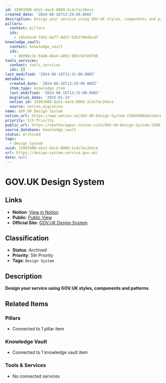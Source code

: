 ```yaml
---
id: 15903988-d2e1-4ac6-8089-2c4c7ac26ece
created_date: '2024-08-16T13:29:00.000Z'
description: Design your service using GOV.UK styles, components and patterns
pillars:
  context: pillars
  ids: 
    - c65e5ac0-f455-4af7-9d37-92b3f00ddcdf
knowledge_vault:
  context: knowledge_vault
  ids:
    - 86996c3e-54d8-46a4-a893-965c567e9790
tools_services:
  context: tools_services
  ids: []
last_modified: '2024-08-16T13:31:00.000Z'
metadata:
  created_date: '2024-08-16T13:29:00.000Z'
  item_type: knowledge_item
  last_modified: '2024-08-16T13:31:00.000Z'
  migration_date: '2025-01-24'
  notion_id: 15903988-d2e1-4ac6-8089-2c4c7ac26ece
  source: notion_migration
name: GOV.UK Design System
notion_url: https://www.notion.so/GOV-UK-Design-System-15903988d2e14ac680892c4c7ac26ece
priority: 5th Priority
public_url: https://neotherapper.notion.site/GOV-UK-Design-System-15903988d2e14ac680892c4c7ac26ece
source_database: knowledge_vault
status: Archived
tags: 
  - Design System
uuid: 15903988-d2e1-4ac6-8089-2c4c7ac26ece
url: https://design-system.service.gov.uk/
date: null
---
```


# GOV.UK Design System

## Links
- **Notion**: [View in Notion](https://www.notion.so/GOV-UK-Design-System-15903988d2e14ac680892c4c7ac26ece)
- **Public**: [Public View](https://neotherapper.notion.site/GOV-UK-Design-System-15903988d2e14ac680892c4c7ac26ece)
- **Official Site**: [GOV.UK Design System](https://design-system.service.gov.uk/)

## Classification
- **Status**: Archived
- **Priority**: 5th Priority
- **Tags**: `Design System`

## Description
**Design your service using GOV.UK styles, components and patterns**

## Related Items

### Pillars
- Connected to 1 pillar item

### Knowledge Vault
- Connected to 1 knowledge vault item

### Tools & Services
- No connected services